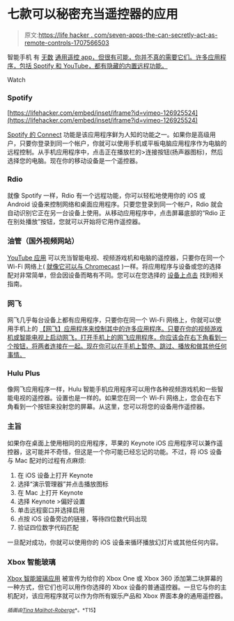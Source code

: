 # 七款可以秘密充当遥控器的应用

> 原文:[https://life hacker . com/seven-apps-the-can-secretly-act-as-remote-controls-1707566503](https://lifehacker.com/seven-apps-that-can-secretly-act-as-remote-controls-1707566503)

智能手机 有 [无数](http://lifehacker.com/how-to-control-anything-on-your-pc-with-your-android-ph-1500063190) [通用遥控 app](https://lifehacker.com/the-best-remote-apps-for-your-android-5709967)[，但很有可能，你并不真的需要它们。许多应用程序，包括 Spotify 和 YouTube，都有隐藏的内置远程功能。](http://lifehacker.com/the-best-remote-apps-for-your-iphone-5709968)

Watch

### Spotify

 [https://lifehacker.com/embed/inset/iframe?id=vimeo-126925524](https://lifehacker.com/embed/inset/iframe?id=vimeo-126925524) 

[Spotify 的 Connect](https://www.spotify.com/us/connect/) 功能是该应用程序鲜为人知的功能之一。如果你是高级用户，只要你登录到同一个帐户，你就可以使用手机或平板电脑应用程序作为电脑的远程控制。从手机应用程序中，点击正在播放栏的>连接按钮(扬声器图标)，然后选择您的电脑。现在你的移动设备是一个遥控器。

### **Rdio**

就像 Spotify 一样，Rdio 有一个远程功能，你可以轻松地使用你的 iOS 或 Android 设备来控制网络和桌面应用程序。只要您登录到同一个帐户，Rdio 就会自动识别它正在另一台设备上使用。从移动应用程序中，点击屏幕底部的“Rdio 正在别处播放”按钮，您就可以开始将它用作遥控器。

### 油管（国外视频网站）

[YouTube 应用](https://www.youtube.com/pair) 可以充当智能电视、视频游戏机和电脑的遥控器，只要你在同一个 Wi-Fi 网络上( [就像它可以与 Chromecast](https://lifehacker.com/cast-youtube-and-netflix-to-your-smart-tv-no-chromecas-1702824048) )一样。将应用程序与设备或您的选择配对非常简单，但会因设备而略有不同。您可以在您选择的 [设备上点击](https://support.google.com/youtube/answer/3230451?hl=en) 找到相关指南。

### 网飞

网飞几乎每台设备上都有应用程序，只要你在同一个 Wi-Fi 网络上，你就可以使用手机上的 [【网飞】应用程序来控制其中的许多应用程序。只要在你的视频游戏机或智能电视上启动网飞，打开手机上的网飞应用程序，你应该会在右下角看到一个按钮，将两者连接在一起。现在你可以在手机上暂停、跳过、播放和做其他任何事情。](https://help.netflix.com/en/node/49)

### Hulu Plus

像网飞应用程序一样，Hulu 智能手机应用程序可以用作各种视频游戏机和一些智能电视的遥控器。设置也是一样的。如果您在同一个 Wi-Fi 网络上，您会在右下角看到一个按钮来投射您的屏幕。从这里，您可以将您的设备用作遥控器。

### 主旨

如果你在桌面上使用相同的应用程序，苹果的 Keynote iOS 应用程序可以兼作遥控器，这可能并不奇怪，但这是一个你可能已经忘记的功能。不过，将 iOS 设备与 Mac 配对的过程有点麻烦:

1.  在 iOS 设备上打开 Keynote
2.  选择“演示管理器”并点击播放图标
3.  在 Mac 上打开 Keynote
4.  选择 Keynote >偏好设置
5.  单击远程窗口并选择启用
6.  点按 iOS 设备旁边的链接，等待四位数代码出现
7.  验证四位数字代码匹配

一旦配对成功，你就可以使用你的 iOS 设备来循环播放幻灯片或其他任何内容。

### Xbox 智能玻璃

[Xbox 智能玻璃应用](http://www.xbox.com/en-US/smartglass) 被宣传为给你的 Xbox One 或 Xbox 360 添加第二块屏幕的一种方式，但它们也可以用作你选择的 Xbox 设备的普通遥控器。一旦它与你的主机配对，该应用程序就可以作为你所有娱乐产品和 Xbox 界面本身的通用遥控器。

<small>*插画由*</small>[<small>*Tina Mailhot-Roberge*</small>](http://vervex.ca/)<small>*。*T15】</small>